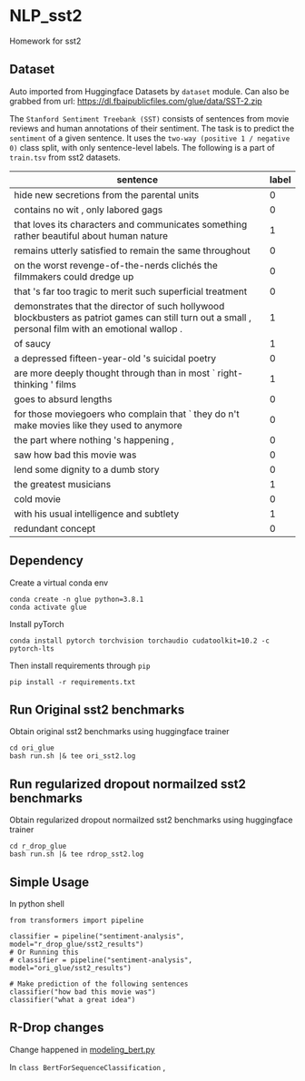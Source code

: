 # NLP_sst2
Homework for sst2

## Dataset
Auto imported from Huggingface Datasets by `dataset` module.
Can also be grabbed from url: https://dl.fbaipublicfiles.com/glue/data/SST-2.zip

The `Stanford Sentiment Treebank (SST)` consists of sentences from movie reviews and human annotations of their sentiment. The task is to predict the `sentiment` of a given sentence. It uses the `two-way (positive 1 / negative 0)` class split, with only sentence-level labels. The following is a part of `train.tsv` from sst2 datasets.


| sentence                                                                                                                                              | label |
| ----------------------------------------------------------------------------------------------------------------------------------------------------- | ----- |
| hide new secretions from the parental units                                                                                                           | 0     |
| contains no wit , only labored gags                                                                                                                   | 0     |
| that loves its characters and communicates something rather beautiful about human nature                                                              | 1     |
| remains utterly satisfied to remain the same throughout                                                                                               | 0     |
| on the worst revenge-of-the-nerds clichés the filmmakers could dredge up                                                                             | 0     |
| that 's far too tragic to merit such superficial treatment                                                                                            | 0     |
| demonstrates that the director of such hollywood blockbusters as patriot games can still turn out a small , personal film with an emotional wallop .  | 1     |
| of saucy                                                                                                                                              | 1     |
| a depressed fifteen-year-old 's suicidal poetry                                                                                                       | 0     |
| are more deeply thought through than in most ` right-thinking ' films                                                                                 | 1     |
| goes to absurd lengths                                                                                                                                | 0     |
| for those moviegoers who complain that ` they do n't make movies like they used to anymore                                                            | 0     |
| the part where nothing 's happening ,                                                                                                                 | 0     |
| saw how bad this movie was                                                                                                                            | 0     |
| lend some dignity to a dumb story                                                                                                                     | 0     |
| the greatest musicians                                                                                                                                | 1     |
| cold movie                                                                                                                                            | 0     |
| with his usual intelligence and subtlety                                                                                                              | 1     |
| redundant concept                                                                                                                                     | 0     |


## Dependency
Create a virtual conda env
```
conda create -n glue python=3.8.1
conda activate glue
```

Install pyTorch
```
conda install pytorch torchvision torchaudio cudatoolkit=10.2 -c pytorch-lts
```

Then install requirements through `pip`
```
pip install -r requirements.txt
```

## Run Original sst2 benchmarks
Obtain original sst2 benchmarks using huggingface trainer
```
cd ori_glue
bash run.sh |& tee ori_sst2.log
```

## Run regularized dropout normailzed sst2 benchmarks
Obtain regularized dropout normailzed sst2 benchmarks using huggingface trainer
```
cd r_drop_glue
bash run.sh |& tee rdrop_sst2.log
```

## Simple Usage
In python shell

```
from transformers import pipeline

classifier = pipeline("sentiment-analysis", model="r_drop_glue/sst2_results")
# Or Running this
# classifier = pipeline("sentiment-analysis", model="ori_glue/sst2_results")

# Make prediction of the following sentences
classifier("how bad this movie was")
classifier("what a great idea")
```

## R-Drop changes
Change happened in [modeling_bert.py](r_drop_glue/transformers_rdrop/models/bert/modeling_bert.py)

In  `class BertForSequenceClassification` ,

